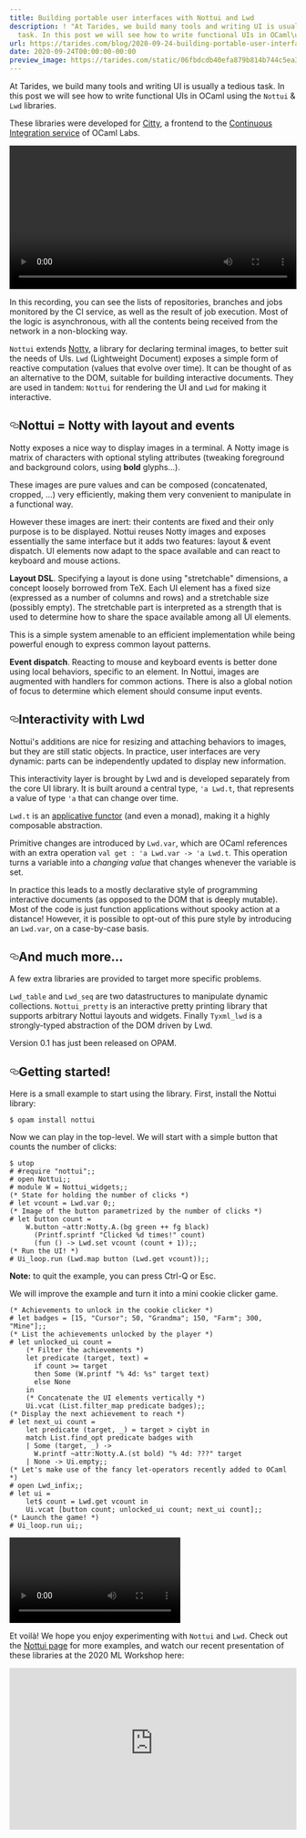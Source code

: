```yaml
---
title: Building portable user interfaces with Nottui and Lwd
description: ! "At Tarides, we build many tools and writing UI is usually a tedious
  task. In this post we will see how to write functional UIs in OCaml\u2026"
url: https://tarides.com/blog/2020-09-24-building-portable-user-interfaces-with-nottui-and-lwd
date: 2020-09-24T00:00:00-00:00
preview_image: https://tarides.com/static/06fbdcdb40efa879b814b744c5ea3fbf/497c6/nottui-rain.png
---
```


<p>At Tarides, we build many tools and writing UI is usually a tedious task. In this post we will see how to write functional UIs in OCaml using the <code>Nottui</code> &#x26; <code>Lwd</code> libraries.</p>
<p>These libraries were developed for <a href="https://github.com/ocurrent/citty">Citty</a>, a frontend to the <a href="https://github.com/ocurrent/ocaml-ci">Continuous Integration service</a> of OCaml Labs.</p>
<div>
  <video controls width="100%">
    <source src="./nottui-citty.mp4" type="video/mp4" />
    <source src="./nottui-citty.webm" type="video/webm;codecs=vp9" />
  </video>
</div>
<p>In this recording, you can see the lists of repositories, branches and jobs monitored by the CI service, as well as the result of job execution. Most of the logic is asynchronous, with all the contents being received from the network in a non-blocking way.</p>
<p><code>Nottui</code> extends <a href="https://github.com/pqwy/notty">Notty</a>, a library for declaring terminal images, to better suit the needs of UIs. <code>Lwd</code> (Lightweight Document) exposes a simple form of reactive computation (values that evolve over time). It can be thought of as an alternative to the DOM, suitable for building interactive documents.
They are used in tandem: <code>Nottui</code> for rendering the UI and <code>Lwd</code> for making it interactive.</p>
<h2 id="nottui--notty-with-layout-and-events" style="position:relative;"><a href="#nottui--notty-with-layout-and-events" aria-label="nottui  notty with layout and events permalink" class="anchor before"><svg aria-hidden="true" focusable="false" height="16" version="1.1" viewBox="0 0 16 16" width="16"><path fill-rule="evenodd" d="M4 9h1v1H4c-1.5 0-3-1.69-3-3.5S2.55 3 4 3h4c1.45 0 3 1.69 3 3.5 0 1.41-.91 2.72-2 3.25V8.59c.58-.45 1-1.27 1-2.09C10 5.22 8.98 4 8 4H4c-.98 0-2 1.22-2 2.5S3 9 4 9zm9-3h-1v1h1c1 0 2 1.22 2 2.5S13.98 12 13 12H9c-.98 0-2-1.22-2-2.5 0-.83.42-1.64 1-2.09V6.25c-1.09.53-2 1.84-2 3.25C6 11.31 7.55 13 9 13h4c1.45 0 3-1.69 3-3.5S14.5 6 13 6z"></path></svg></a>Nottui = Notty with layout and events</h2>
<p>Notty exposes a nice way to display images in a terminal. A Notty image is matrix of characters with optional styling attributes (tweaking foreground and background colors, using <strong>bold</strong> glyphs...).</p>
<p>These images are pure values and can be composed (concatenated, cropped, ...) very efficiently, making them very convenient to manipulate in a functional way.</p>
<p>However these images are inert: their contents are fixed and their only purpose is to be displayed. Nottui reuses Notty images and exposes essentially the same interface but it adds two features: layout &#x26; event dispatch. UI elements now adapt to the space available and can react to keyboard and mouse actions.</p>
<p><strong>Layout DSL</strong>. Specifying a layout is done using "stretchable" dimensions, a concept loosely borrowed from TeX. Each UI element has a fixed size (expressed as a number of columns and rows) and a stretchable size (possibly empty). The stretchable part is interpreted as a strength that is used to determine how to share the space available among all UI elements.</p>
<p>This is a simple system amenable to an efficient implementation while being powerful enough to express common layout patterns.</p>
<p><strong>Event dispatch</strong>. Reacting to mouse and keyboard events is better done using local behaviors, specific to an element. In Nottui, images are augmented with handlers for common actions. There is also a global notion of focus to determine which element should consume input events.</p>
<h2 id="interactivity-with-lwd" style="position:relative;"><a href="#interactivity-with-lwd" aria-label="interactivity with lwd permalink" class="anchor before"><svg aria-hidden="true" focusable="false" height="16" version="1.1" viewBox="0 0 16 16" width="16"><path fill-rule="evenodd" d="M4 9h1v1H4c-1.5 0-3-1.69-3-3.5S2.55 3 4 3h4c1.45 0 3 1.69 3 3.5 0 1.41-.91 2.72-2 3.25V8.59c.58-.45 1-1.27 1-2.09C10 5.22 8.98 4 8 4H4c-.98 0-2 1.22-2 2.5S3 9 4 9zm9-3h-1v1h1c1 0 2 1.22 2 2.5S13.98 12 13 12H9c-.98 0-2-1.22-2-2.5 0-.83.42-1.64 1-2.09V6.25c-1.09.53-2 1.84-2 3.25C6 11.31 7.55 13 9 13h4c1.45 0 3-1.69 3-3.5S14.5 6 13 6z"></path></svg></a>Interactivity with Lwd</h2>
<p>Nottui's additions are nice for resizing and attaching behaviors to images, but they are still static objects. In practice, user interfaces are very dynamic: parts can be independently updated to display new information.</p>
<p>This interactivity layer is brought by Lwd and is developed separately from the core UI library. It is built around a central type, <code>'a Lwd.t</code>, that represents a value of type <code>'a</code> that can change over time.</p>
<p><code>Lwd.t</code> is an <a href="https://en.wikipedia.org/wiki/Applicative_functor">applicative functor</a> (and even a monad), making it a highly composable abstraction.</p>
<p>Primitive changes are introduced by <code>Lwd.var</code>, which are OCaml references with an extra operation <code>val get : 'a Lwd.var -> 'a Lwd.t</code>. This operation turns a variable into a <em>changing value</em> that changes whenever the variable is set.</p>
<p>In practice this leads to a mostly declarative style of programming interactive documents (as opposed to the DOM that is deeply mutable). Most of the code is just function applications without spooky action at a distance! However, it is possible to opt-out of this pure style by introducing an <code>Lwd.var</code>, on a case-by-case basis.</p>
<h2 id="and-much-more" style="position:relative;"><a href="#and-much-more" aria-label="and much more permalink" class="anchor before"><svg aria-hidden="true" focusable="false" height="16" version="1.1" viewBox="0 0 16 16" width="16"><path fill-rule="evenodd" d="M4 9h1v1H4c-1.5 0-3-1.69-3-3.5S2.55 3 4 3h4c1.45 0 3 1.69 3 3.5 0 1.41-.91 2.72-2 3.25V8.59c.58-.45 1-1.27 1-2.09C10 5.22 8.98 4 8 4H4c-.98 0-2 1.22-2 2.5S3 9 4 9zm9-3h-1v1h1c1 0 2 1.22 2 2.5S13.98 12 13 12H9c-.98 0-2-1.22-2-2.5 0-.83.42-1.64 1-2.09V6.25c-1.09.53-2 1.84-2 3.25C6 11.31 7.55 13 9 13h4c1.45 0 3-1.69 3-3.5S14.5 6 13 6z"></path></svg></a>And much more...</h2>
<p>A few extra libraries are provided to target more specific problems.</p>
<p><code>Lwd_table</code> and <code>Lwd_seq</code> are two datastructures to manipulate dynamic collections. <code>Nottui_pretty</code> is an interactive pretty printing library that supports arbitrary Nottui layouts and widgets. Finally <code>Tyxml_lwd</code> is a strongly-typed abstraction of the DOM driven by Lwd.</p>
<p>Version 0.1 has just been released on OPAM.</p>
<h2 id="getting-started" style="position:relative;"><a href="#getting-started" aria-label="getting started permalink" class="anchor before"><svg aria-hidden="true" focusable="false" height="16" version="1.1" viewBox="0 0 16 16" width="16"><path fill-rule="evenodd" d="M4 9h1v1H4c-1.5 0-3-1.69-3-3.5S2.55 3 4 3h4c1.45 0 3 1.69 3 3.5 0 1.41-.91 2.72-2 3.25V8.59c.58-.45 1-1.27 1-2.09C10 5.22 8.98 4 8 4H4c-.98 0-2 1.22-2 2.5S3 9 4 9zm9-3h-1v1h1c1 0 2 1.22 2 2.5S13.98 12 13 12H9c-.98 0-2-1.22-2-2.5 0-.83.42-1.64 1-2.09V6.25c-1.09.53-2 1.84-2 3.25C6 11.31 7.55 13 9 13h4c1.45 0 3-1.69 3-3.5S14.5 6 13 6z"></path></svg></a>Getting started!</h2>
<p>Here is a small example to start using the library. First, install the Nottui library:</p>
<div class="gatsby-highlight" data-language="sh"><pre class="language-sh"><code class="language-sh">$ opam install nottui</code></pre></div>
<p>Now we can play in the top-level. We will start with a simple button that counts the number of clicks:</p>
<div class="gatsby-highlight" data-language="ocaml"><pre class="language-ocaml"><code class="language-ocaml"><span class="token operator">$</span> utop
# <span class="token directive important">#require</span> <span class="token string">"nottui"</span><span class="token punctuation">;</span><span class="token punctuation">;</span>
# <span class="token keyword">open</span> <span class="token module variable">Nottui</span><span class="token punctuation">;</span><span class="token punctuation">;</span>
# <span class="token keyword">module</span> W <span class="token operator">=</span> <span class="token module variable">Nottui_widgets</span><span class="token punctuation">;</span><span class="token punctuation">;</span>
<span class="token comment">(* State for holding the number of clicks *)</span>
# <span class="token keyword">let</span> vcount <span class="token operator">=</span> <span class="token module variable">Lwd</span><span class="token punctuation">.</span>var <span class="token number">0</span><span class="token punctuation">;</span><span class="token punctuation">;</span>
<span class="token comment">(* Image of the button parametrized by the number of clicks *)</span>
# <span class="token keyword">let</span> button count <span class="token operator">=</span>
    W<span class="token punctuation">.</span>button <span class="token label function">~attr</span><span class="token punctuation">:</span><span class="token module variable">Notty</span><span class="token punctuation">.</span>A<span class="token punctuation">.</span><span class="token punctuation">(</span>bg green <span class="token operator">++</span> fg black<span class="token punctuation">)</span>
      <span class="token punctuation">(</span><span class="token module variable">Printf</span><span class="token punctuation">.</span>sprintf <span class="token string">"Clicked %d times!"</span> count<span class="token punctuation">)</span>
      <span class="token punctuation">(</span><span class="token keyword">fun</span> <span class="token punctuation">(</span><span class="token punctuation">)</span> <span class="token operator">-></span> <span class="token module variable">Lwd</span><span class="token punctuation">.</span>set vcount <span class="token punctuation">(</span>count <span class="token operator">+</span> <span class="token number">1</span><span class="token punctuation">)</span><span class="token punctuation">)</span><span class="token punctuation">;</span><span class="token punctuation">;</span>
<span class="token comment">(* Run the UI! *)</span>
# <span class="token module variable">Ui_loop</span><span class="token punctuation">.</span>run <span class="token punctuation">(</span><span class="token module variable">Lwd</span><span class="token punctuation">.</span>map button <span class="token punctuation">(</span><span class="token module variable">Lwd</span><span class="token punctuation">.</span>get vcount<span class="token punctuation">)</span><span class="token punctuation">)</span><span class="token punctuation">;</span><span class="token punctuation">;</span></code></pre></div>
<p><strong>Note:</strong> to quit the example, you can press Ctrl-Q or Esc.</p>
<p>We will improve the example and turn it into a mini cookie clicker game.</p>
<div class="gatsby-highlight" data-language="ocaml"><pre class="language-ocaml"><code class="language-ocaml"><span class="token comment">(* Achievements to unlock in the cookie clicker *)</span>
# <span class="token keyword">let</span> badges <span class="token operator">=</span> <span class="token punctuation">[</span><span class="token number">15</span><span class="token punctuation">,</span> <span class="token string">"Cursor"</span><span class="token punctuation">;</span> <span class="token number">50</span><span class="token punctuation">,</span> <span class="token string">"Grandma"</span><span class="token punctuation">;</span> <span class="token number">150</span><span class="token punctuation">,</span> <span class="token string">"Farm"</span><span class="token punctuation">;</span> <span class="token number">300</span><span class="token punctuation">,</span> <span class="token string">"Mine"</span><span class="token punctuation">]</span><span class="token punctuation">;</span><span class="token punctuation">;</span>
<span class="token comment">(* List the achievements unlocked by the player *)</span>
# <span class="token keyword">let</span> unlocked_ui count <span class="token operator">=</span>
    <span class="token comment">(* Filter the achievements *)</span>
    <span class="token keyword">let</span> predicate <span class="token punctuation">(</span>target<span class="token punctuation">,</span> text<span class="token punctuation">)</span> <span class="token operator">=</span>
      <span class="token keyword">if</span> count <span class="token operator">>=</span> target
      <span class="token keyword">then</span> <span class="token module variable">Some</span> <span class="token punctuation">(</span>W<span class="token punctuation">.</span>printf <span class="token string">"% 4d: %s"</span> target text<span class="token punctuation">)</span>
      <span class="token keyword">else</span> <span class="token module variable">None</span>
    <span class="token keyword">in</span>
    <span class="token comment">(* Concatenate the UI elements vertically *)</span>
    <span class="token module variable">Ui</span><span class="token punctuation">.</span>vcat <span class="token punctuation">(</span><span class="token module variable">List</span><span class="token punctuation">.</span>filter_map predicate badges<span class="token punctuation">)</span><span class="token punctuation">;</span><span class="token punctuation">;</span>
<span class="token comment">(* Display the next achievement to reach *)</span>
# <span class="token keyword">let</span> next_ui count <span class="token operator">=</span>
    <span class="token keyword">let</span> predicate <span class="token punctuation">(</span>target<span class="token punctuation">,</span> <span class="token punctuation">_</span><span class="token punctuation">)</span> <span class="token operator">=</span> target <span class="token operator">></span> ciybt <span class="token keyword">in</span>
    <span class="token keyword">match</span> <span class="token module variable">List</span><span class="token punctuation">.</span>find_opt predicate badges <span class="token keyword">with</span>
    <span class="token operator">|</span> <span class="token module variable">Some</span> <span class="token punctuation">(</span>target<span class="token punctuation">,</span> <span class="token punctuation">_</span><span class="token punctuation">)</span> <span class="token operator">-></span>
      W<span class="token punctuation">.</span>printf <span class="token label function">~attr</span><span class="token punctuation">:</span><span class="token module variable">Notty</span><span class="token punctuation">.</span>A<span class="token punctuation">.</span><span class="token punctuation">(</span>st bold<span class="token punctuation">)</span> <span class="token string">"% 4d: ???"</span> target
    <span class="token operator">|</span> <span class="token module variable">None</span> <span class="token operator">-></span> <span class="token module variable">Ui</span><span class="token punctuation">.</span>empty<span class="token punctuation">;</span><span class="token punctuation">;</span>
<span class="token comment">(* Let's make use of the fancy let-operators recently added to OCaml *)</span>
# <span class="token keyword">open</span> <span class="token module variable">Lwd_infix</span><span class="token punctuation">;</span><span class="token punctuation">;</span>
# <span class="token keyword">let</span> ui <span class="token operator">=</span>
    <span class="token keyword">let</span><span class="token operator">$</span> count <span class="token operator">=</span> <span class="token module variable">Lwd</span><span class="token punctuation">.</span>get vcount <span class="token keyword">in</span>
    <span class="token module variable">Ui</span><span class="token punctuation">.</span>vcat <span class="token punctuation">[</span>button count<span class="token punctuation">;</span> unlocked_ui count<span class="token punctuation">;</span> next_ui count<span class="token punctuation">]</span><span class="token punctuation">;</span><span class="token punctuation">;</span>
<span class="token comment">(* Launch the game! *)</span>
# <span class="token module variable">Ui_loop</span><span class="token punctuation">.</span>run ui<span class="token punctuation">;</span><span class="token punctuation">;</span></code></pre></div>
<div>
  <video controls>
    <source src="./nottui-cookie-clicker.mp4" type="video/mp4" />
    <source src="./nottui-cookie-clicker.webm" type="video/webm;codecs=vp9" />
  </video>
</div>
<p>Et voilà! We hope you enjoy experimenting with <code>Nottui</code> and <code>Lwd</code>. Check out the <a href="https://github.com/let-def/lwd/tree/master/lib/nottui">Nottui page</a> for more examples, and watch our recent presentation of these libraries at the 2020 ML Workshop here:</p>
<div style="position: relative; width: 100%; height: 0; padding-bottom: 56.25%">
  <iframe
    style="position: absolute; width: 100%; height: 100%; left: 0; right: 0"
    src="https://www.youtube-nocookie.com/embed/w7jc35kgBZE" frameborder="0"
    allow="accelerometer; autoplay; encrypted-media; gyroscope; picture-in-picture"
    allowfullscreen>
  </iframe>
</div>
